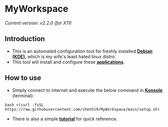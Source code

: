 # MyWorkspace
*Current version: v2.2.0 (for X11)*  

## Introduction

- This is an automated configuration tool for freshly installed [**Debian (KDE)**](https://cdimage.debian.org/debian-cd/current-live/amd64/iso-hybrid/), which is my wife's least hated linux distro.
- This tool will install and configure these [**applications**](https://github.com/chenh19/MyWorkspace/blob/main/list.md).

## How to use

- Simply connect to internet and execute the below command in [**Konsole**](https://konsole.kde.org/) (terminal): 
```
bash <(curl -fsSL https://raw.githubusercontent.com/chenh19/MyWorkspace/main/setup.sh)
```
- There is also a simple [**tutorial**](https://chenh19.github.io/MyWorkspace/) for quick reference.
